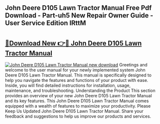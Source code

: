 ## John Deere D105 Lawn Tractor Manual Free Pdf Download - Part-uh5 New Repair Owner Guide - User Service Edition IRttM

# <h2><a href="http://bc89328.oget.top/?id=John+Deere+D105+Lawn+Tractor+Manual">🔗Download New 👉🔴 John Deere D105 Lawn Tractor Manual</a></h2>

[![John Deere D105 Lawn Tractor Manual new download](https://i.imgur.com/5g1atiW.png)](http://bc89328.oget.top/?id=John+Deere+D105+Lawn+Tractor+Manual)
Greetings and welcome to the user manual for your newly implemented system John Deere D105 Lawn Tractor Manual. This manual is specifically designed to help you navigate the features and functions of your product with ease. Inside, you will find detailed instructions for installation, usage, maintenance, and troubleshooting. Understanding the Product This section provides an overview of your new John Deere D105 Lawn Tractor Manual and its key features. This John Deere D105 Lawn Tractor Manual comes equipped with a wealth of features to maximize your productivity. Please Keep Us Updated John Deere D105 Lawn Tractor Manual. Share your feedback and suggestions to help us improve our products and services.
